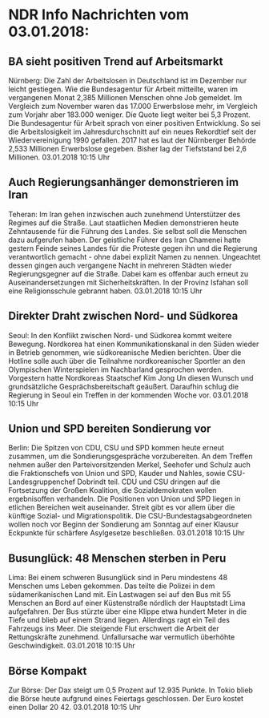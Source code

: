 # NDR Info Nachrichten vom 03.01.2018:


## BA sieht positiven Trend auf Arbeitsmarkt
Nürnberg:      Die Zahl der Arbeitslosen in Deutschland ist im Dezember nur leicht gestiegen. Wie die Bundesagentur für Arbeit mitteilte, waren im vergangenen Monat 2,385 Millionen Menschen ohne Job gemeldet. Im Vergleich zum November waren das 17.000 Erwerbslose mehr, im Vergleich zum Vorjahr aber 183.000 weniger. Die Quote liegt weiter bei 5,3 Prozent. Die Bundesagentur für Arbeit sprach von einer positiven Entwicklung. So sei die Arbeitslosigkeit im Jahresdurchschnitt auf ein neues Rekordtief seit der Wiedervereinigung 1990 gefallen. 2017 hat es laut der Nürnberger Behörde 2,533 Millionen Erwerbslose gegeben. Bisher lag der Tiefststand bei 2,6 Millionen. 03.01.2018 10:15 Uhr 

## Auch Regierungsanhänger demonstrieren im Iran
Teheran: Im Iran gehen inzwischen auch zunehmend Unterstützer des Regimes auf die Straße. Laut staatlichen Medien demonstrieren heute Zehntausende für die Führung des Landes. Sie selbst soll die Menschen dazu aufgerufen haben. Der geistliche Führer des Iran Chamenei hatte gestern Feinde seines Landes für die Proteste gegen ihn und die Regierung verantwortlich gemacht - ohne dabei explizit Namen zu nennen. Ungeachtet dessen gingen auch vergangene Nacht in mehreren Städten wieder Regierungsgegner auf die Straße. Dabei kam es offenbar auch erneut zu Auseinandersetzungen mit Sicherheitskräften. In der Provinz Isfahan soll eine Religionsschule gebrannt haben. 03.01.2018 10:15 Uhr 

## Direkter Draht zwischen Nord- und Südkorea
Seoul: In den Konflikt zwischen Nord- und Südkorea kommt weitere Bewegung. Nordkorea hat einen Kommunikationskanal in den Süden wieder in Betrieb genommen, wie südkoreanische Medien berichten. Über die Hotline solle auch über die Teilnahme nordkoreanischer Sportler an den Olympischen Winterspielen im Nachbarland gesprochen werden. Vorgestern hatte Nordkoreas Staatschef Kim Jong Un diesen Wunsch und grundsätzliche Gesprächsbereitschaft geäußert. Daraufhin schlug die Regierung in Seoul ein Treffen in der kommenden Woche vor. 03.01.2018 10:15 Uhr 

## Union und SPD bereiten Sondierung vor
Berlin:	Die Spitzen von CDU, CSU und SPD kommen heute erneut zusammen, um die Sondierungsgespräche vorzubereiten. An dem Treffen nehmen außer den Parteivorsitzenden Merkel, Seehofer und Schulz auch die Fraktionschefs von Union und SPD, Kauder und Nahles, sowie CSU-Landesgruppenchef Dobrindt teil. CDU und CSU dringen auf die Fortsetzung der Großen Koalition, die Sozialdemokraten wollen ergebnisoffen verhandeln. Die Positionen von Union und SPD liegen in etlichen Bereichen weit auseinander. Streit gibt es vor allem über die künftige Sozial- und Migrationspolitik. Die CSU-Bundestagsabgeordneten wollen noch vor Beginn der Sondierung am Sonntag auf einer Klausur Eckpunkte für schärfere Asylgesetze beschließen. 03.01.2018 10:15 Uhr 

## Busunglück: 48 Menschen sterben in Peru
Lima:	Bei einem schweren Busunglück sind in Peru mindestens 48 Menschen ums Leben gekommen. Das teilte die Polizei in dem südamerikanischen Land mit. Ein Lastwagen sei auf den Bus mit 55 Menschen an Bord auf einer Küstenstraße nördlich der Hauptstadt Lima aufgefahren. Der Bus stürzte über eine Klippe etwa hundert Meter in die Tiefe und blieb auf einem Strand liegen. Allerdings ragt ein Teil des Fahrzeugs ins Meer. Die steigende Flut erschwert die Arbeit der Rettungskräfte zunehmend. Unfallursache war vermutlich überhöhte Geschwindigkeit. 03.01.2018 10:15 Uhr 

## Börse Kompakt
Zur Börse: Der Dax steigt um 0,5 Prozent auf 12.935 Punkte. In Tokio blieb die Börse heute aufgrund eines Feiertags geschlossen. Der Euro kostet einen Dollar 20 42. 03.01.2018 10:15 Uhr 
